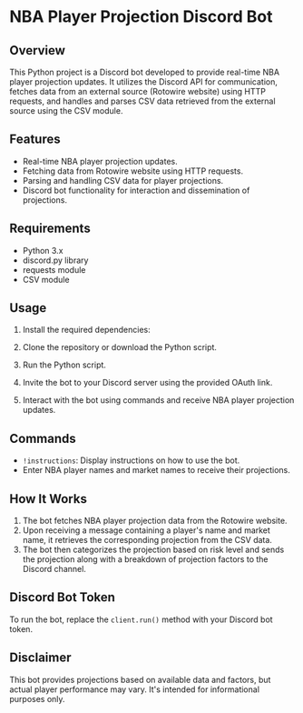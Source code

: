 # NBA Player Projection Discord Bot

## Overview
This Python project is a Discord bot developed to provide real-time NBA player projection updates. It utilizes the Discord API for communication, fetches data from an external source (Rotowire website) using HTTP requests, and handles and parses CSV data retrieved from the external source using the CSV module.

## Features
- Real-time NBA player projection updates.
- Fetching data from Rotowire website using HTTP requests.
- Parsing and handling CSV data for player projections.
- Discord bot functionality for interaction and dissemination of projections.

## Requirements
- Python 3.x
- discord.py library
- requests module
- CSV module

## Usage
1. Install the required dependencies:

2. Clone the repository or download the Python script.

3. Run the Python script.

4. Invite the bot to your Discord server using the provided OAuth link.

5. Interact with the bot using commands and receive NBA player projection updates.

## Commands
- `!instructions`: Display instructions on how to use the bot.
- Enter NBA player names and market names to receive their projections.

## How It Works
1. The bot fetches NBA player projection data from the Rotowire website.
2. Upon receiving a message containing a player's name and market name, it retrieves the corresponding projection from the CSV data.
3. The bot then categorizes the projection based on risk level and sends the projection along with a breakdown of projection factors to the Discord channel.

## Discord Bot Token
To run the bot, replace the `client.run()` method with your Discord bot token.

## Disclaimer
This bot provides projections based on available data and factors, but actual player performance may vary. It's intended for informational purposes only.
